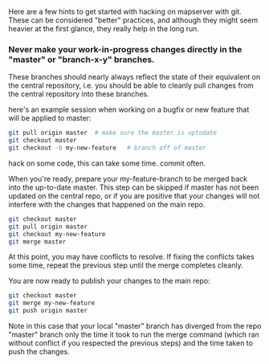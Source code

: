 Here are a few hints to get started with hacking on mapserver with git. These can be considered "better" practices, and although they might seem heavier at the first glance, they really help in the long run.

### Never make your work-in-progress changes directly in the "master" or "branch-x-y" branches.

These branches should nearly always reflect the state of their equivalent on the central repository, i.e. you should be able to cleanly pull changes from the central repository into these branches.

here's an example session when working on a bugfix or new feature that will be applied to master:

```bash
git pull origin master  # make sure the master is uptodate
git checkout master
git checkout -b my-new-feature   # branch off of master
```

hack on some code, this can take some time. commit often.

When you're ready, prepare your my-feature-branch to be merged back into the up-to-date master.
This step can be skipped if master has not been updated on the central repo, or if you are positive that your changes will not interfere with the changes that happened on the main repo.

```bash
git checkout master
git pull origin master  
git checkout my-new-feature
git merge master
```

At this point, you may have conflicts to resolve. If fixing the conflicts takes some time, repeat the previous step until the merge completes cleanly.

You are now ready to publish your changes to the main repo:

```bash
git checkout master
git merge my-new-feature
git push origin master
```

Note in this case that your local "master" branch has diverged from the repo "master" branch only the time it took to run the merge command (which ran without conflict if you respected the previous steps) and the time taken to push the changes.



